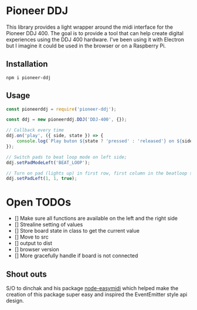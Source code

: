# Pioneer DDJ

This library provides a light wrapper around the midi interface for the Pioneer DDJ 400. The goal is to provide a tool that can help create digital experiences using the DDJ 400 hardware. I've been using it with Electron but I imagine it could be used in the browser or on a Raspberry Pi.

## Installation

```
npm i pioneer-ddj
```

## Usage

```js
const pioneerddj = require('pioneer-ddj');

const ddj = new pioneerddj.DDJ('DDJ-400', {});

// Callback every time
ddj.on('play', ({ side, state }) => {
    console.log(`Play buton ${state ? 'pressed' : 'released'} on ${side} side!`);
});

// Switch pads to beat loop mode on left side;
ddj.setPadModeLeft('BEAT_LOOP');

// Turn on pad (lights up) in first row, first column in the beatloop section
ddj.setPadLeft(1, 1, true);
```

# Open TODOs

-   [] Make sure all functions are available on the left and the right side
-   [] Strealine setting of values
-   [] Store board state in class to get the current value
-   [] Move to src
-   [] output to dist
-   [] browser version
-   [] More gracefully handle if board is not connected

## Shout outs

S/O to dinchak and his package [node-easymidi](https://github.com/dinchak/node-easymidi) which helped make the creation of this package super easy and inspired the EventEmitter style api design.
